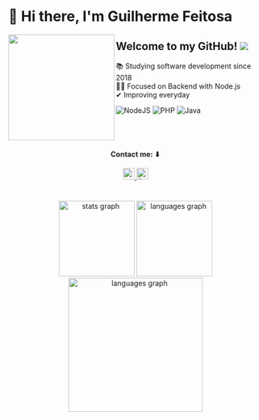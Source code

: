# 👋 Hi there, I'm Guilherme Feitosa

<img align="left" width="210" src="https://cdn-icons-png.flaticon.com/512/1674/1674969.png"  />

## Welcome to my GitHub! ![](https://komarev.com/ghpvc/?username=guilherme-fcm&color=447ff7&label=Visitor+count)
📚 Studying software development since 2018 <br>
🙇‍♂️ Focused on Backend with Node.js <br>
✔ Improving everyday

![NodeJS](https://img.shields.io/badge/node.js-6DA55F?style=for-the-badge&logo=node.js&logoColor=white) 
![PHP](https://img.shields.io/badge/php-%23777BB4.svg?style=for-the-badge&logo=php&logoColor=white)
![Java](https://img.shields.io/badge/java-%23ED8B00.svg?style=for-the-badge&logo=java&logoColor=white)

<br>

#

<div align="center">
 <h4> Contact me: ⬇</h4>
 <a href="https://mail.google.com/mail/u/2/?tf=cm&fs=1&to=guilherme_fcm@hotmail.com&hl=pt" target="_blank">
   <img src="https://img.shields.io/badge/guilherme__fcm-0078D4?style=for-the-badge&logo=microsoft-outlook&logoColor=white" height="23" alt="portfolio logo"/>
 </a>
 <a href="https://www.linkedin.com/in/guilherme-fcm/" target="_blank">
   <img src="https://img.shields.io/badge/guilherme--fcm-0077B5?style=for-the-badge&logo=linkedin&logoColor=white" height="23" alt="linkedin logo"/>
 </a>
</div>

#

<div align="center">
  <img src="https://github-readme-stats.vercel.app/api?username=guilherme-fcm&theme=algolia&show_icons=true&count_private=true&include_all_commits=true" height="150" alt="stats graph"  />
  <img src="https://github-readme-stats.vercel.app/api/top-langs?layout=compact&langs_count=4&theme=algolia&username=guilherme-fcm" height="150" alt="languages graph"  />
 <img src="https://activity-graph.herokuapp.com/graph?username=guilherme-fcm&theme=tokyo-night" height="266" alt="languages graph"  />
</div>
